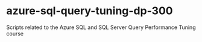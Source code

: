 # azure-sql-query-tuning-dp-300
Scripts related to the Azure SQL and SQL Server Query Performance Tuning course
